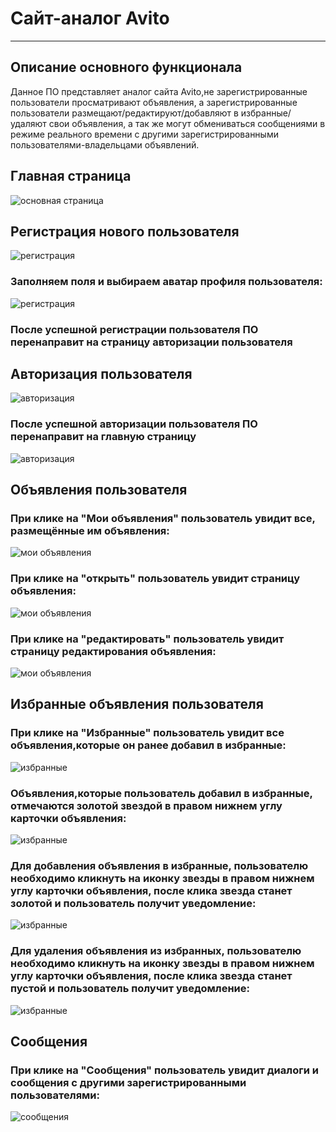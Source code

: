 # Cайт-аналог Avito
____

## Описание основного функционала
Данное ПО представляет аналог сайта Avito,не зарегистрированные пользователи просматривают объявления,
а зарегистрированные пользователи размещают/редактируют/добавляют в избранные/удаляют свои объявления,
а так же могут обмениваться сообщениями в режиме реального времени с другими зарегистрированными пользователями-владельцами объявлений.

## Главная страница 
![основная страница](https://github.com/E-A-Volobuev/RdAds/blob/master/%D0%BC%D0%B5%D0%BD%D1%8E.png)

## Регистрация нового пользователя 
![регистрация](https://github.com/E-A-Volobuev/RdAds/blob/master/%D1%80%D0%B5%D0%B3%D0%B8%D1%81%D1%82%D1%80%D0%B0%D1%86%D0%B8%D1%8F%201.png)

### Заполняем поля и выбираем аватар профиля пользователя:

![регистрация](https://github.com/E-A-Volobuev/RdAds/blob/master/%D1%80%D0%B5%D0%B3%D0%B8%D1%81%D1%82%D1%80%D0%B0%D1%86%D0%B8%D1%8F%202.png)

### После успешной регистрации пользователя ПО перенаправит на страницу авторизации пользователя

## Авторизация пользователя 
![авторизация](https://github.com/E-A-Volobuev/RdAds/blob/master/%D0%B0%D0%B2%D1%82%D0%BE%D1%80%D0%B8%D0%B7%D0%B0%D1%86%D0%B8%D1%8F%201.png)

### После успешной авторизации пользователя ПО перенаправит на главную страницу
![авторизация](https://github.com/E-A-Volobuev/RdAds/blob/master/%D0%B0%D0%B2%D1%82%D0%BE%D1%80%D0%B8%D0%B7%D0%B0%D1%86%D0%B8%D1%8F%202.png)

## Объявления пользователя 

### При клике на "Мои объявления" пользователь увидит все, размещённые им объявления:
![мои объявления](https://github.com/E-A-Volobuev/RdAds/blob/master/%D0%BC%D0%BE%D0%B8%20%D0%BE%D0%B1%D1%8A%D1%8F%D0%B2%D0%BB%D0%B5%D0%BD%D0%B8%D1%8F.png)

### При клике на "открыть" пользователь увидит страницу объявления:
![мои объявления](https://github.com/E-A-Volobuev/RdAds/blob/master/%D0%BC%D0%BE%D0%B8%20%D0%BE%D0%B1%D1%8A%D1%8F%D0%B2%D0%BB%D0%B5%D0%BD%D0%B8%D1%8F%202.png)

### При клике на "редактировать" пользователь увидит страницу редактирования объявления:
![мои объявления](https://github.com/E-A-Volobuev/RdAds/blob/master/%D0%BC%D0%BE%D0%B8%20%D0%BE%D0%B1%D1%8A%D1%8F%D0%B2%D0%BB%D0%B5%D0%BD%D0%B8%D1%8F%203.png)


## Избранные объявления пользователя 

### При клике на "Избранные" пользователь увидит все объявления,которые он ранее добавил в избранные:
![избранные](https://github.com/E-A-Volobuev/RdAds/blob/master/%D0%B8%D0%B7%D0%B1%D1%80%D0%B0%D0%BD%D0%BD%D1%8B%D0%B5%204.png)

### Объявления,которые пользователь добавил в избранные, отмечаются золотой звездой в правом нижнем углу карточки объявления:
![избранные](https://github.com/E-A-Volobuev/RdAds/blob/master/%D0%B8%D0%B7%D0%B1%D1%80%D0%B0%D0%BD%D0%BD%D1%8B%D0%B5%201.png)

### Для добавления объявления в избранные, пользователю необходимо кликнуть на иконку звезды в правом нижнем углу карточки объявления, после клика звезда станет золотой и пользователь получит уведомление:
![избранные](https://github.com/E-A-Volobuev/RdAds/blob/master/%D0%B8%D0%B7%D0%B1%D1%80%D0%B0%D0%BD%D0%BD%D1%8B%D0%B5%202.png)

### Для удаления объявления из избранных, пользователю необходимо кликнуть на иконку звезды в правом нижнем углу карточки объявления, после клика звезда станет пустой и пользователь получит уведомление:
![избранные](https://github.com/E-A-Volobuev/RdAds/blob/master/%D0%B8%D0%B7%D0%B1%D1%80%D0%B0%D0%BD%D0%BD%D1%8B%D0%B5%203.png)

## Сообщения 

### При клике на "Сообщения" пользователь увидит диалоги и сообщения с другими зарегистрированными пользователями:
![сообщения](https://github.com/E-A-Volobuev/RdAds/blob/master/%D1%81%D0%BE%D0%BE%D0%B1%D1%89%D0%B5%D0%BD%D0%B8%D1%8F%201.png)
